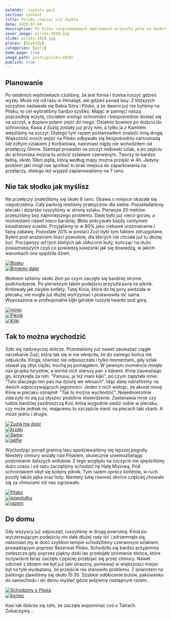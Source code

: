 ```yaml
---
extends: _layouts.post
section: content
title: Pilsko inaczej niż zwykle
date: 2020-07-04
description: Po kilku rozgrzewkowych wędrówkach przyszła pora na konkrety
cover_image: pilsko-2020.jpg
slide: pilsko-2020.jpg
places: [beskidy]
categories: [gory]
home_page: true
image_path: posts/pilsko-2020/
publish: true
---
```


## Planowanie

Po ostatnich wędrówkach czuliśmy, że jest forma i trzeba ruszyć gdzieś wyżej. Może nie od razu w Himalaje, ale gdzieś ponad lasy. Z bliższych szczytów nadawała się Babia Góra i Pilsko, a że dawno już nie byliśmy na Pilsku, to cel wybraliśmy bardzo szybko. Mając w pamięci naszą poprzednią wizytę, chciałem ominąć schronisko i bezpośrednio dostać się na szczyt, a dopiero potem zejść do niego. Ostatnio bowiem po dojściu do schroniska, Kasia z Zuzią zostały już przy nim, a tylko ja z Kamilem weszliśmy na szczyt. Dlatego tym razem postanowiłem znaleźć inną drogę. Większość moich wejść na Pilsko odbywało się bezpośrednio nartostradą lub żółtym szlakiem z Korbielowa, natomiast nigdy nie wchodziłem od przełęczy Glinne. Stamtąd prowadzi na szczyt niebieski szlak, a po zejściu do schroniska można tu wrócić szlakiem czerwonym. Tworzy to bardzo ładną, około 10km pętlę, którą według mapy można przejść w 4h. Jedyny problem jaki mógł nas spotkać to brak miejsca do zaparkowania na przełęczy, dlatego też wyjazd zaplanowaliśmy na 7 rano.

## Nie tak słodko jak myślisz

Na przełęczy znaleźliśmy się około 8 rano. Obawa o miejsce okazała się niepotrzebna. Cały parking mieliśmy praktycznie dla siebie. Pozakładaliśmy plecaki i dziarsko ruszyliśmy w stronę szlaku. Pierwsze 20 metrów przeszliśmy bez najmniejszego problemu. Dalej było już nieco gorzej, a momentami nawet nieco bardziej. Błoto pokrywało każdy centymetr kwadratowy ścieżki. Przyjęliśmy to w 80% jako ciekawe urozmaicenie i fajną zabawę. Pozostałe 20% w postaci Zuzi było tym faktem zdruzgotane. Byłem pod wrażeniem ilości powodów, dla których nie chciała już tu dłużej być. Począwszy od tych błahych jak ubłocone buty, kończąc na dużo poważniejszych czyli co powiedzą koleżanki jak się dowiedzą, w jakich warunkach ona spędziła dzień.

<div class="flex items-stretch justify-between w-full my-8 flex-wrap">
    <div class="w-full sm:w-1/2 sm:pr-2">
        <a href="{{ $page->cloudinary }}{{ $page->postPhoto }}/{{ $page->cloudinaryId }}/{{ $page->image_path }}blotko.jpg">
            <img data-srcset="{{ $page->cloudinary }}{{ $page->postPhotoSmall }}/{{ $page->cloudinaryId }}/{{ $page->image_path }}blotko.jpg 768w,{{ $page->cloudinary }}{{ $page->postPhoto }}/{{ $page->cloudinaryId }}/{{ $page->image_path }}blotko.jpg 1400w" data-sizes="75vw,(min-width: 1024px) 900px" data-src="{{ $page->cloudinary }}{{ $page->postPhoto }}/{{ $page->cloudinaryId }}/{{ $page->image_path }}blotko.jpg" alt="Blotko" class="lazy" loading="lazy">
        </a>
    </div>
    <div class="w-full mt-2 sm:mt-0 sm:w-1/2">
        <a href="{{ $page->cloudinary }}{{ $page->postPhoto }}/{{ $page->cloudinaryId }}/{{ $page->image_path }}brniemy.jpg">
            <img data-srcset="{{ $page->cloudinary }}{{ $page->postPhotoSmall }}/{{ $page->cloudinaryId }}/{{ $page->image_path }}brniemy.jpg 768w,{{ $page->cloudinary }}{{ $page->postPhoto }}/{{ $page->cloudinaryId }}/{{ $page->image_path }}brniemy.jpg 1400w" data-sizes="75vw,(min-width: 1024px) 900px" data-src="{{ $page->cloudinary }}{{ $page->postPhoto }}/{{ $page->cloudinaryId }}/{{ $page->image_path }}brniemy.jpg" alt="Brniemy dalej" class="lazy" loading="lazy">
        </a>
    </div>
</div>

Błotkiem szliśmy około 2km po czym zaczęło się bardziej strome podchodzenie. Po pierwszym takim podejściu przyszła pora na piknik. Królowały jak zwykle kotlety. Tutaj Kinia, która do tej pory siedziała w plecaku, nie mogła już dłużej wytrzymać i postanowiła iść sama. Wyposażona w profesjonalne kijki górskie ruszyła twardo pod górę.

<div class="flex items-stretch justify-between w-full my-8 flex-wrap">
    <div class="w-full sm:w-1/3 sm:pr-2">
        <a href="{{ $page->cloudinary }}{{ $page->postPhoto }}/{{ $page->cloudinaryId }}/{{ $page->image_path }}minki.jpg">
            <img data-srcset="{{ $page->cloudinary }}{{ $page->postPhotoSmall }}/{{ $page->cloudinaryId }}/{{ $page->image_path }}minki.jpg 768w,{{ $page->cloudinary }}{{ $page->postPhoto }}/{{ $page->cloudinaryId }}/{{ $page->image_path }}minki.jpg 1400w" data-sizes="75vw,(min-width: 1024px) 900px" data-src="{{ $page->cloudinary }}{{ $page->postPhoto }}/{{ $page->cloudinaryId }}/{{ $page->image_path }}minki.jpg" alt="minki" class="lazy" loading="lazy">
        </a>
    </div>
    <div class="w-full mt-2 sm:mt-0 sm:w-1/3 sm:pr-2">
        <a href="{{ $page->cloudinary }}{{ $page->postPhoto }}/{{ $page->cloudinaryId }}/{{ $page->image_path }}piknik.jpg">
            <img data-srcset="{{ $page->cloudinary }}{{ $page->postPhotoSmall }}/{{ $page->cloudinaryId }}/{{ $page->image_path }}piknik.jpg 768w,{{ $page->cloudinary }}{{ $page->postPhoto }}/{{ $page->cloudinaryId }}/{{ $page->image_path }}piknik.jpg 1400w" data-sizes="75vw,(min-width: 1024px) 900px" data-src="{{ $page->cloudinary }}{{ $page->postPhoto }}/{{ $page->cloudinaryId }}/{{ $page->image_path }}piknik.jpg" alt="Piknik" class="lazy" loading="lazy">
        </a>
    </div>
    <div class="w-full mt-2 sm:mt-0 sm:w-1/3">
        <a href="{{ $page->cloudinary }}{{ $page->postPhoto }}/{{ $page->cloudinaryId }}/{{ $page->image_path }}kijki.jpg">
            <img data-srcset="{{ $page->cloudinary }}{{ $page->postPhotoSmall }}/{{ $page->cloudinaryId }}/{{ $page->image_path }}kijki.jpg 768w,{{ $page->cloudinary }}{{ $page->postPhoto }}/{{ $page->cloudinaryId }}/{{ $page->image_path }}kijki.jpg 1400w" data-sizes="75vw,(min-width: 1024px) 900px" data-src="{{ $page->cloudinary }}{{ $page->postPhoto }}/{{ $page->cloudinaryId }}/{{ $page->image_path }}kijki.jpg" alt="Kijki" class="lazy" loading="lazy">
        </a>
    </div>
</div>

## Tak to można wychodzić

Szło się nadzwyczaj dobrze. Przestaliśmy już nawet zauważać ciągłe narzekanie Zuzi, która tak się w nie wkręciła, że do samego końca nie odpuściła. Kinga, również nie odpuszczała i tylko momentami, gdy szlak stawał się zbyt ciężki, trochę jej pomagałem. W pewnym momencie minęła nas grupka turystów, a wśród nich starszy pan z kijkami. Kinia zauważając go, krzyknęła za nim: "Panuuu, ja też mam kijki", po czym zapytała mnie: "Tato dlaczego ten pan ma dziurę we włosach". Idąc dalej natrafiliśmy na dwóch odpoczywających jegomości. Jeden z nich widząc, że akurat niosę Kinię w plecaku oznajmił: "Tak to można wychodzić". Niejednokrotnie zdarzyło mi się już słyszeć podobne stwierdzenie. Zastanawia mnie czy ludzie bardziej zazdroszczą Kini, która wygodnie siedzi sobie w plecaku, czy może jednak mi, mającemu to szczęście nieść na plecach taki skarb. A może jedno i drugie.

<div class="flex items-stretch justify-between w-full my-8 flex-wrap">
    <div class="w-full sm:w-1/4 sm:pr-2">
        <a href="{{ $page->cloudinary }}{{ $page->postPhoto }}/{{ $page->cloudinaryId }}/{{ $page->image_path }}dosc.jpg">
            <img data-srcset="{{ $page->cloudinary }}{{ $page->postPhotoSmall }}/{{ $page->cloudinaryId }}/{{ $page->image_path }}dosc.jpg 768w,{{ $page->cloudinary }}{{ $page->postPhoto }}/{{ $page->cloudinaryId }}/{{ $page->image_path }}dosc.jpg 1400w" data-sizes="75vw,(min-width: 1024px) 900px" data-src="{{ $page->cloudinary }}{{ $page->postPhoto }}/{{ $page->cloudinaryId }}/{{ $page->image_path }}dosc.jpg" alt="Zuzia ma dość" class="lazy" loading="lazy">
        </a>
    </div>
    <div class="w-full mt-2 sm:mt-0 sm:w-1/4 sm:pr-2">
        <a href="{{ $page->cloudinary }}{{ $page->postPhoto }}/{{ $page->cloudinaryId }}/{{ $page->image_path }}krzaki.jpg">
            <img data-srcset="{{ $page->cloudinary }}{{ $page->postPhotoSmall }}/{{ $page->cloudinaryId }}/{{ $page->image_path }}krzaki.jpg 768w,{{ $page->cloudinary }}{{ $page->postPhoto }}/{{ $page->cloudinaryId }}/{{ $page->image_path }}krzaki.jpg 1400w" data-sizes="75vw,(min-width: 1024px) 900px" data-src="{{ $page->cloudinary }}{{ $page->postPhoto }}/{{ $page->cloudinaryId }}/{{ $page->image_path }}krzaki.jpg" alt="krzaki" class="lazy" loading="lazy">
        </a>
    </div>
    <div class="w-full mt-2 sm:mt-0 sm:w-1/4 sm:pr-2">
        <a href="{{ $page->cloudinary }}{{ $page->postPhoto }}/{{ $page->cloudinaryId }}/{{ $page->image_path }}sama.jpg">
            <img data-srcset="{{ $page->cloudinary }}{{ $page->postPhotoSmall }}/{{ $page->cloudinaryId }}/{{ $page->image_path }}sama.jpg 768w,{{ $page->cloudinary }}{{ $page->postPhoto }}/{{ $page->cloudinaryId }}/{{ $page->image_path }}sama.jpg 1400w" data-sizes="75vw,(min-width: 1024px) 900px" data-src="{{ $page->cloudinary }}{{ $page->postPhoto }}/{{ $page->cloudinaryId }}/{{ $page->image_path }}sama.jpg" alt="Sama" class="lazy" loading="lazy">
        </a>
    </div>
    <div class="w-full mt-2 sm:mt-0 sm:w-1/4">
        <a href="{{ $page->cloudinary }}{{ $page->postPhoto }}/{{ $page->cloudinaryId }}/{{ $page->image_path }}selfie.jpg">
            <img data-srcset="{{ $page->cloudinary }}{{ $page->postPhotoSmall }}/{{ $page->cloudinaryId }}/{{ $page->image_path }}selfie.jpg 768w,{{ $page->cloudinary }}{{ $page->postPhoto }}/{{ $page->cloudinaryId }}/{{ $page->image_path }}selfie.jpg 1400w" data-sizes="75vw,(min-width: 1024px) 900px" data-src="{{ $page->cloudinary }}{{ $page->postPhoto }}/{{ $page->cloudinaryId }}/{{ $page->image_path }}selfie.jpg" alt="selfie" class="lazy" loading="lazy">
        </a>
    </div>
</div>

Wychodząc ponad granicę lasu spodziewaliśmy się lepszej pogody. Niestety chmury wisiały nad Pilskiem, skutecznie uniemożliwiając podziwianie dalszych widoków. Z tego względu na szczycie nie spędziliśmy dużo czasu i od razu zaczęliśmy schodzić na Halę Miziową. Pod schroniskiem obył się kolejny piknik. Tym razem oprócz kotletów, w ruch poszły także jajka oraz lody. Niestety tutaj również słońce częściej chowało się za chmurami niż nas ogrzewało.

<div class="flex items-stretch justify-between w-full my-8 flex-wrap">
    <div class="w-full sm:w-1/3 sm:pr-2">
        <a href="{{ $page->cloudinary }}{{ $page->postPhoto }}/{{ $page->cloudinaryId }}/{{ $page->image_path }}szczyt.jpg">
            <img data-srcset="{{ $page->cloudinary }}{{ $page->postPhotoSmall }}/{{ $page->cloudinaryId }}/{{ $page->image_path }}szczyt.jpg 768w,{{ $page->cloudinary }}{{ $page->postPhoto }}/{{ $page->cloudinaryId }}/{{ $page->image_path }}szczyt.jpg 1400w" data-sizes="75vw,(min-width: 1024px) 900px" data-src="{{ $page->cloudinary }}{{ $page->postPhoto }}/{{ $page->cloudinaryId }}/{{ $page->image_path }}szczyt.jpg" alt="Pilsko" class="lazy" loading="lazy">
        </a>
    </div>
    <div class="w-full mt-2 sm:mt-0 sm:w-1/3 sm:pr-2">
        <a href="{{ $page->cloudinary }}{{ $page->postPhoto }}/{{ $page->cloudinaryId }}/{{ $page->image_path }}powolutku.jpg">
            <img data-srcset="{{ $page->cloudinary }}{{ $page->postPhotoSmall }}/{{ $page->cloudinaryId }}/{{ $page->image_path }}powolutku.jpg 768w,{{ $page->cloudinary }}{{ $page->postPhoto }}/{{ $page->cloudinaryId }}/{{ $page->image_path }}powolutku.jpg 1400w" data-sizes="75vw,(min-width: 1024px) 900px" data-src="{{ $page->cloudinary }}{{ $page->postPhoto }}/{{ $page->cloudinaryId }}/{{ $page->image_path }}powolutku.jpg" alt="powolutku" class="lazy" loading="lazy">
        </a>
    </div>
    <div class="w-full mt-2 sm:mt-0 sm:w-1/3">
        <a href="{{ $page->cloudinary }}{{ $page->postPhoto }}/{{ $page->cloudinaryId }}/{{ $page->image_path }}razem.jpg">
            <img data-srcset="{{ $page->cloudinary }}{{ $page->postPhotoSmall }}/{{ $page->cloudinaryId }}/{{ $page->image_path }}razem.jpg 768w,{{ $page->cloudinary }}{{ $page->postPhoto }}/{{ $page->cloudinaryId }}/{{ $page->image_path }}razem.jpg 1400w" data-sizes="75vw,(min-width: 1024px) 900px" data-src="{{ $page->cloudinary }}{{ $page->postPhoto }}/{{ $page->cloudinaryId }}/{{ $page->image_path }}razem.jpg" alt="razem" class="lazy" loading="lazy">
        </a>
    </div>
</div>

## Do domu

Gdy wszyscy już odpoczęli, ruszyliśmy w drogę powrotną. Kinia po wyczerpującym podejściu nie dała dłużej rady iść i zdrzemnęła się, natomiast my w dość szybkim tempie schodziliśmy czerwonym szlakiem, prowadzącym poprzez Rezerwat Pilsko. Schodziło się bardzo przyjemnie zwłaszcza gdy poprzez piękny dziki las przebijały promienie słońca, które oczywiście teraz zaczęło częściej przebijać się przez chmury. Nawet odcinek z błotem nie był już taki straszny, ponieważ w większości miejsc był na tyle wydeptany, że przejście nie stanowiło problemu. Z powrotem na parkingu zjawiliśmy się około 15:30. Szybkie odbłocenie butów, pakowanko do samochodu i do domu myśleć gdzie jedziemy następnym razem.

<div class="flex items-stretch justify-between w-full my-8 flex-wrap">
    <div class="w-full sm:w-1/2 sm:pr-2">
        <a href="{{ $page->cloudinary }}{{ $page->postPhoto }}/{{ $page->cloudinaryId }}/{{ $page->image_path }}schodzimy.jpg">
            <img data-srcset="{{ $page->cloudinary }}{{ $page->postPhotoSmall }}/{{ $page->cloudinaryId }}/{{ $page->image_path }}schodzimy.jpg 768w,{{ $page->cloudinary }}{{ $page->postPhoto }}/{{ $page->cloudinaryId }}/{{ $page->image_path }}schodzimy.jpg 1400w" data-sizes="75vw,(min-width: 1024px) 900px" data-src="{{ $page->cloudinary }}{{ $page->postPhoto }}/{{ $page->cloudinaryId }}/{{ $page->image_path }}schodzimy.jpg" alt="Schodzimy z Pilska" class="lazy" loading="lazy">
        </a>
    </div>
    <div class="w-full mt-2 sm:mt-0 sm:w-1/2">
        <a href="{{ $page->cloudinary }}{{ $page->postPhoto }}/{{ $page->cloudinaryId }}/{{ $page->image_path }}koniec.jpg">
            <img data-srcset="{{ $page->cloudinary }}{{ $page->postPhotoSmall }}/{{ $page->cloudinaryId }}/{{ $page->image_path }}koniec.jpg 768w,{{ $page->cloudinary }}{{ $page->postPhoto }}/{{ $page->cloudinaryId }}/{{ $page->image_path }}koniec.jpg 1400w" data-sizes="75vw,(min-width: 1024px) 900px" data-src="{{ $page->cloudinary }}{{ $page->postPhoto }}/{{ $page->cloudinaryId }}/{{ $page->image_path }}koniec.jpg" alt="koniec" class="lazy" loading="lazy">
        </a>
    </div>
</div>

Kasi tak dobrze się szło, że zaczęła wspominać coś o Tatrach. Zobaczymy...

